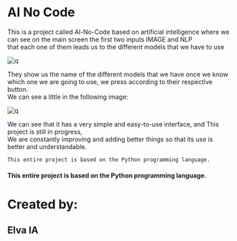 # AI No Code

This is a project called Al-No-Code based on artificial intelligence where we can see on the main screen the first two inputs IMAGE and NLP   
that each one of them leads us to the different models that we have to use

![q](Icons/readme-1.png)

They show us the name of the different models that we have once we know which one we are going to use, we press according to their respective button.  
We can see a little in the following image:

![q](Icons/readme-2.png)

We can see that it has a very simple and easy-to-use interface, and This project is still in progress,   
We are constantly improving and adding better things so that its use is better and understandable.  

```bash
This entire project is based on the Python programming language.
```
#### This entire project is based on the Python programming language. 


# Created by:

## Elva IA 

